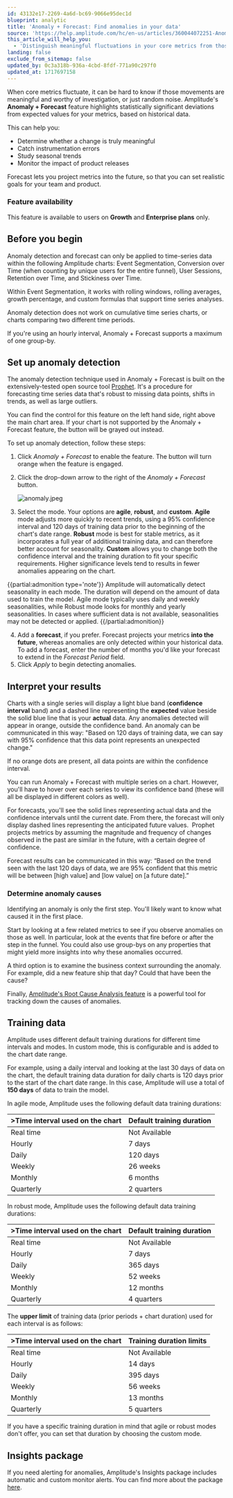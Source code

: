```yaml
---
id: 43132e17-2269-4a6d-bc69-9066e95dec1d
blueprint: analytic
title: 'Anomaly + Forecast: Find anomalies in your data'
source: 'https://help.amplitude.com/hc/en-us/articles/360044072251-Anomaly-Forecast-Find-anomalies-in-your-data'
this_article_will_help_you:
  - 'Distinguish meaningful fluctuations in your core metrics from those caused by statistical noise.'
landing: false
exclude_from_sitemap: false
updated_by: 0c3a318b-936a-4cbd-8fdf-771a90c297f0
updated_at: 1717697158
---
```

When core metrics fluctuate, it can be hard to know if those movements are meaningful and worthy of investigation, or just random noise. Amplitude's **Anomaly + Forecast** feature highlights statistically significant deviations from expected values for your metrics, based on historical data. 

This can help you: 

* Determine whether a change is truly meaningful
* Catch instrumentation errors
* Study seasonal trends
* Monitor the impact of product releases

Forecast lets you project metrics into the future, so that you can set realistic goals for your team and product.

### Feature availability

This feature is available to users on **Growth** and **Enterprise plans** only.

## Before you begin

Anomaly detection and forecast can only be applied to time-series data within the following Amplitude charts: Event Segmentation, Conversion over Time (when counting by unique users for the entire funnel), User Sessions, Retention over Time, and Stickiness over Time. 

Within Event Segmentation, it works with rolling windows, rolling averages, growth percentage, and custom formulas that support time series analyses.

Anomaly detection does not work on cumulative time series charts, or charts comparing two different time periods.

If you're using an hourly interval, Anomaly + Forecast supports a maximum of one group-by.

## Set up anomaly detection

The anomaly detection technique used in Anomaly + Forecast is built on the extensively-tested open source tool [Prophet](https://facebook.github.io/prophet/). It's a procedure for forecasting time series data that's robust to missing data points, shifts in trends, as well as large outliers. 

You can find the control for this feature on the left hand side, right above the main chart area. If your chart is not supported by the Anomaly + Forecast feature, the button will be grayed out instead.

To set up anomaly detection, follow these steps:

1. Click *Anomaly + Forecast* to enable the feature. The button will turn orange when the feature is engaged.
2. Click the drop-down arrow to the right of the *Anomaly + Forecast* button.

	![anomaly.jpeg](/output/img/analytics/anomaly.jpeg)

3. Select the mode. Your options are **agile**, **robust**, and **custom**. **Agile** mode adjusts more quickly to recent trends, using a 95% confidence interval and 120 days of training data prior to the beginning of the chart's date range. **Robust** mode is best for stable metrics, as it incorporates a full year of additional training data, and can therefore better account for seasonality. **Custom** allows you to change both the confidence interval and the training duration to fit your specific requirements. Higher significance levels tend to results in fewer anomalies appearing on the chart.   

  {{partial:admonition type='note'}}
  Amplitude will automatically detect seasonality in each mode. The duration will depend on the amount of data used to train the model. Agile mode typically uses daily and weekly seasonalities, while Robust mode looks for monthly and yearly seasonalities. In cases where sufficient data is not available, seasonalities may not be detected or applied.
  {{/partial:admonition}}

4. Add a **forecast**, if you prefer. Forecast projects your metrics **into the future**, whereas anomalies are only detected within your historical data. To add a forecast, enter the number of months you'd like your forecast to extend in the *Forecast Period* field.
5. Click *Apply* to begin detecting anomalies.

## Interpret your results

Charts with a single series will display a light blue band (**confidence interval** band) and a dashed line representing the **expected** value beside the solid blue line that is your **actual** data. Any anomalies detected will appear in orange, outside the confidence band. An anomaly can be communicated in this way: "Based on 120 days of training data, we can say with 95% confidence that this data point represents an unexpected change."

If no orange dots are present, all data points are within the confidence interval.

You can run Anomaly + Forecast with multiple series on a chart. However, you'll have to hover over each series to view its confidence band (these will all be displayed in different colors as well).

For forecasts, you'll see the solid lines representing actual data and the confidence intervals until the current date. From there, the forecast will only display dashed lines representing the anticipated future values.  Prophet projects metrics by assuming the magnitude and frequency of changes observed in the past are similar in the future, with a certain degree of confidence. 

Forecast results can be communicated in this way: “Based on the trend seen with the last 120 days of data, we are 95% confident that this metric will be between [high value] and [low value] on [a future date].”

### Determine anomaly causes

Identifying an anomaly is only the first step. You'll likely want to know what caused it in the first place.

Start by looking at a few related metrics to see if you observe anomalies on those as well. In particular, look at the events that fire before or after the step in the funnel. You could also use group-bys on any properties that might yield more insights into why these anomalies occurred.

A third option is to examine the business context surrounding the anomaly. For example, did a new feature ship that day? Could that have been the cause?

Finally, [Amplitude's Root Cause Analysis feature](/analytics/root-cause-analysis) is a powerful tool for tracking down the causes of anomalies.

## Training data

Amplitude uses different default training durations for different time intervals and modes. In custom mode, this is configurable and is added to the chart date range. 

For example, using a daily interval and looking at the last 30 days of data on the chart, the default training data duration for daily charts is 120 days prior to the start of the chart date range. In this case, Amplitude will use a total of **150 days** of data to train the model.

In agile mode, Amplitude uses the following default data training durations:

| **>Time interval used on the chart** | **Default training duration** |
| --- | --- |
| Real time | Not Available |
| Hourly | 7 days |
| Daily | 120 days |
| Weekly | 26 weeks |
| Monthly | 6 months |
| Quarterly | 2 quarters |

In robust mode, Amplitude uses the following default data training durations:

| **>Time interval used on the chart** | **Default training duration** |
| --- | --- |
| Real time | Not Available |
| Hourly | 7 days |
| Daily | 365 days |
| Weekly | 52 weeks |
| Monthly | 12 months |
| Quarterly | 4 quarters |

The **upper limit** of training data (prior periods + chart duration) used for each interval is as follows:

| **>Time interval used on the chart** | **Training duration limits** |
| --- | --- |
| Real time | Not Available |
| Hourly | 14 days |
| Daily | 395 days |
| Weekly | 56 weeks |
| Monthly | 13 months |
| Quarterly | 5 quarters |

If you have a specific training duration in mind that agile or robust modes don't offer, you can set that duration by choosing the custom mode.

## Insights package

If you need alerting for anomalies, Amplitude's Insights package includes automatic and custom monitor alerts. You can find more about the package [here](/analytics/insights).